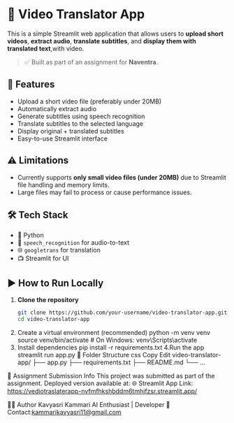 # 🎥 Video Translator App

This is a simple Streamlit web application that allows users to **upload short videos**, **extract audio**, **translate subtitles**, and **display them with translated text**,with video.

> ✅ Built as part of an assignment for **Naventra**.

## 🚀 Features

- Upload a short video file (preferably under 20MB)
- Automatically extract audio
- Generate subtitles using speech recognition
- Translate subtitles to the selected language
- Display original + translated subtitles
- Easy-to-use Streamlit interface

## ⚠️ Limitations

- Currently supports **only small video files (under 20MB)** due to Streamlit file handling and memory limits.
- Large files may fail to process or cause performance issues.

## 🛠 Tech Stack

- 🐍 Python
- 🧠 `speech_recognition` for audio-to-text
- 🌐 `googletrans` for translation
- 📺 Streamlit for UI

## ▶️ How to Run Locally

1. **Clone the repository**
   ```bash
   git clone https://github.com/your-username/video-translator-app.git
   cd video-translator-app
2.  Create a virtual environment (recommended)
    python -m venv venv
    source venv/bin/activate  # On Windows: venv\Scripts\activate
3.  Install dependencies
    pip install -r requirements.txt
4.Run the app
    streamlit run app.py
📁 Folder Structure
css
Copy
Edit
video-translator-app/
├── app.py
├── requirements.txt
├── README.md
└── ...

📩 Assignment Submission Info
This project was submitted as part of the assignment.
Deployed version available at:
🌐 Streamlit App Link: https://vediotraslaterapp-nvfmfhkshbddm6tmhjfzsr.streamlit.app/

🙋‍♀️ Author
Kavyasri Kammari
AI Enthusiast | Developer
📧 Contact:kammarikavyasri11@gmail.com

 
